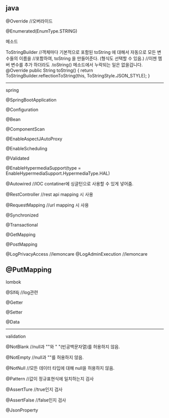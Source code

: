 java 
------------------

@Override
//오버라이드

@Enumerated(EnumType.STRING)

메소드

ToStringBuilder
//객체마다 기본적으로 포함된 toString 에 대해서 자동으로 모든 변수들의 이름을
//포함하여, toString 을 만들어준다. (형식도 선택할 수 있음.)
//이젠 멤버 변수를 추가 하더라도 .toString() 메소드에서 누락되는 일은 없을겁니다.
@Override
public String toString() {
  return ToStringBuilder.reflectionToString(this, ToStringStyle.JSON_STYLE);
}

------------------
spring

@SpringBootApplication

@Configuration

@Bean

@ComponentScan

@EnableAspectJAutoProxy

@EnableScheduling

@Validated

@EnableHypermediaSupport(type = EnableHypermediaSupport.HypermediaType.HAL)

@Autowired
//IOC contatiner에 싱글턴으로 사용할 수 있게 넣어줌.

@RestController
//rest api mapping 시 사용

@RequestMapping
//url mapping 시 사용

@Synchronized

@Transactional

@GetMapping

@PostMapping

@LogPrivacyAccess
//lemoncare
@LogAdminExecution
//lemoncare

@PutMapping
----------------
lombok

@Slf4j
//log관련

@Getter

@Setter

@Data

-----------------
validation

@NotBlank
//null과 ""와 " "(빈공백문자열)를 허용하지 않음.

@NotEmpty
//null과 ""를 허용하지 않음.

@NotNull
//모든 데이터 타입에 대해 null을 허용하지 않음.

@Pattern
//값이 정규표현식에 일치하는지 검사

@AssertTure
//true인지 검사

@AssertFalse
//false인지 검사

@JsonProperty
